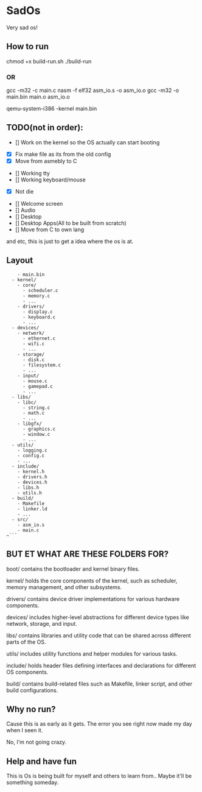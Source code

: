 # SadOs
Very sad os!

## How to run
chmod +x build-run.sh
./build-run
### OR
gcc -m32 -c main.c
nasm -f elf32 asm_io.s -o asm_io.o
gcc -m32 -o main.bin main.o asm_io.o

qemu-system-i386 -kernel main.bin

## TODO(not in order):
- [] Work on the kernel so the OS actually can start booting
- [x] Fix make file as its from the old config
- [x] Move from asmebly to C
- [] Working tty
- [] Working keyboard/mouse
- [x] Not die
- [] Welcome screen
- [] Audio
- [] Desktop
- [] Desktop Apps(All to be built from scratch)
- [] Move from C to own lang

and etc, this is just to get a idea where the os is at. 

## Layout
```- boot/
    - main.bin
  - kernel/
    - core/
      - scheduler.c
      - memory.c
      - ...
    - drivers/
      - display.c
      - keyboard.c
      - ...
  - devices/
    - network/
      - ethernet.c
      - wifi.c
      - ...
    - storage/
      - disk.c
      - filesystem.c
      - ...
    - input/
      - mouse.c
      - gamepad.c
      - ...
  - libs/
    - libc/
      - string.c
      - math.c
      - ...
    - libgfx/
      - graphics.c
      - window.c
      - ...
  - utils/
    - logging.c
    - config.c
    - ...
  - include/
    - kernel.h
    - drivers.h
    - devices.h
    - libs.h
    - utils.h
  - build/
    - Makefile
    - linker.ld
    - ...
  - src/
    - asm_io.s
    - main.c
~```
```

## BUT ET WHAT ARE THESE FOLDERS FOR?

boot/ contains the bootloader and kernel binary files.

kernel/ holds the core components of the kernel, such as scheduler, memory management, and other subsystems.

drivers/ contains device driver implementations for various hardware components.

devices/ includes higher-level abstractions for different device types like network, storage, and input.

libs/ contains libraries and utility code that can be shared across different parts of the OS.

utils/ includes utility functions and helper modules for various tasks.

include/ holds header files defining interfaces and declarations for different OS components.

build/ contains build-related files such as Makefile, linker script, and other build configurations.


## Why no run?

Cause this is as early as it gets. The error you see right now made my day when I seen it.

No, I'm not going crazy.

## Help and have fun

This is Os is being built for myself and others to learn from.. Maybe it'll be something someday.
